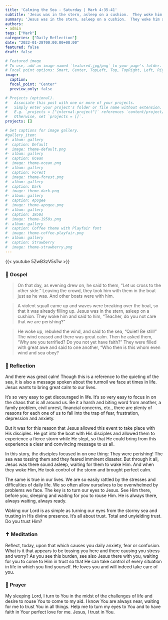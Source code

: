 ```yaml
---
title: 'Calming the Sea - Saturday | Mark 4:35-41'
subtitle: 'Jesus was in the stern, asleep on a cushion.  They woke him and said to him, “Teacher, do you not care that we are perishing?”  He woke up, rebuked the wind, and said to the sea, “Quiet! Be still!” The wind ceased and there was great calm. Mark 4:38-39'
summary: 'Jesus was in the stern, asleep on a cushion.  They woke him and said to him, “Teacher, do you not care that we are perishing?”  He woke up, rebuked the wind, and said to the sea, “Quiet! Be still!” The wind ceased and there was great calm. Mark 4:38-39'
authors:
- admin
tags: ["Mark"]
categories: ["Daily Reflection"]
date: "2022-01-28T00:00:00+08:00"
featured: false
draft: false

# Featured image
# To use, add an image named `featured.jpg/png` to your page's folder.
# Focal point options: Smart, Center, TopLeft, Top, TopRight, Left, Right, BottomLeft, Bottom, BottomRight
image:
  caption:
  focal_point: "Center"
  preview_only: false

# Projects (optional).
#   Associate this post with one or more of your projects.
#   Simply enter your project's folder or file name without extension.
#   E.g. `projects = ["internal-project"]` references `content/project/deep-learning/index.md`.
#   Otherwise, set `projects = []`.
projects: []

# Set captions for image gallery.
#gallery_item:
#- album: gallery
#  caption: Default
#  image: theme-default.png
#- album: gallery
#  caption: Ocean
#  image: theme-ocean.png
#- album: gallery
#  caption: Forest
#  image: theme-forest.png
#- album: gallery
#  caption: Dark
#  image: theme-dark.png
#- album: gallery
#  caption: Apogee
#  image: theme-apogee.png
#- album: gallery
#  caption: 1950s
#  image: theme-1950s.png
#- album: gallery
#  caption: Coffee theme with Playfair font
#  image: theme-coffee-playfair.png
#- album: gallery
#  caption: Strawberry
#  image: theme-strawberry.png
---
```


{{< youtube 5ZwB3zV5sTw >}}

### :love_letter: Gospel
> On that day, as evening drew on, he said to them, “Let us cross to the other side.” Leaving the crowd, they took him with them in the boat just as he was. And other boats were with him.

> A violent squall came up and waves were breaking over the boat, so that it was already filling up. Jesus was in the stern, asleep on a cushion. They woke him and said to him, “Teacher, do you not care that we are perishing?”

> He woke up, rebuked the wind, and said to the sea, “Quiet! Be still!” The wind ceased and there was great calm. Then he asked them, “Why are you terrified? Do you not yet have faith?” They were filled with great awe and said to one another, “Who then is this whom even wind and sea obey?

### :speech_balloon: Reflection
And there was great calm!  Though this is a reference to the quieting of the sea, it is also a message spoken about the turmoil we face at times in life.  Jesus wants to bring great calm to our lives.

It’s so very easy to get discouraged in life.  It’s so very easy to focus in on the chaos that is all around us.  Be it a harsh and biting word from another, a family problem, civil unrest, financial concerns, etc., there are plenty of reasons for each one of us to fall into the trap of fear, frustration, depression and anxiety.

But it was for this reason that Jesus allowed this event to take place with His disciples.  He got into the boat with His disciples and allowed them to experience a fierce storm while He slept, so that He could bring from this experience a clear and convincing message to us all.

In this story, the disciples focused in on one thing: They were perishing!  The sea was tossing them and they feared imminent disaster.  But through it all, Jesus was there sound asleep, waiting for them to wake Him.  And when they woke Him, He took control of the storm and brought perfect calm.  

The same is true in our lives.  We are so easily rattled by the stresses and difficulties of daily life.  We so often allow ourselves to be overwhelmed by problems we face.  The key is to turn our eyes to Jesus.  See Him there, before you, sleeping and waiting for you to rouse Him.  He is always there, always waiting, always ready.  

Waking our Lord is as simple as turning our eyes from the stormy sea and trusting in His divine presence.  It’s all about trust.  Total and unyielding trust.  Do you trust Him?

### :latin_cross: Meditation
Reflect, today, upon that which causes you daily anxiety, fear or confusion.  What is it that appears to be tossing you here and there causing you stress and worry?  As you see this burden, see also Jesus there with you, waiting for you to come to Him in trust so that He can take control of every situation in life in which you find yourself.  He loves you and will indeed take care of you.

### :pray: Prayer
My sleeping Lord, I turn to You in the midst of the challenges of life and desire to rouse You to come to my aid.  I know You are always near, waiting for me to trust You in all things.  Help me to turn my eyes to You and to have faith in Your perfect love for me.  Jesus, I trust in You.
